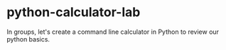 # python-calculator-lab
In groups, let's create a command line calculator in Python to review our python basics.
